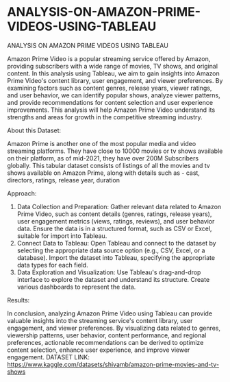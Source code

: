 # ANALYSIS-ON-AMAZON-PRIME-VIDEOS-USING-TABLEAU
ANALYSIS ON AMAZON PRIME VIDEOS USING TABLEAU
         
            
            
            
Amazon Prime Video is a popular streaming service offered by Amazon, providing
subscribers with a wide range of movies, TV shows, and original content. In this analysis
using Tableau, we aim to gain insights into Amazon Prime Video's content library, user
engagement, and viewer preferences. By examining factors such as content genres,
release years, viewer ratings, and user behavior, we can identify popular shows, analyze
viewer patterns, and provide recommendations for content selection and user experience
improvements. This analysis will help Amazon Prime Video understand its strengths and
areas for growth in the competitive streaming industry.

About this Dataset:

Amazon Prime is another one of the most popular media and video streaming platforms.
They have close to 10000 movies or tv shows available on their platform, as of mid-2021,
they have over 200M Subscribers globally. This tabular dataset consists of listings of all the
movies and tv shows available on Amazon Prime, along with details such as - cast,
directors, ratings, release year, duration

Approach:

1) Data Collection and Preparation: Gather relevant data related to Amazon Prime
Video, such as content details (genres, ratings, release years), user engagement
metrics (views, ratings, reviews), and user behavior data.
Ensure the data is in a structured format, such as CSV or Excel, suitable for import into
Tableau.
2) Connect Data to Tableau:
Open Tableau and connect to the dataset by selecting the appropriate data source option
(e.g., CSV, Excel, or a database).
Import the dataset into Tableau, specifying the appropriate data types for each field.
3) Data Exploration and Visualization:
Use Tableau's drag-and-drop interface to explore the dataset and understand its structure.
Create various dashboards to represent the data.

Results:

In conclusion, analyzing Amazon Prime Video using Tableau can provide valuable insights
into the streaming service's content library, user engagement, and viewer preferences. By
visualizing data related to genres, viewership patterns, user behavior, content
performance, and regional preferences, actionable recommendations can be derived to
optimize content selection, enhance user experience, and improve viewer engagement.
DATASET LINK:
https://www.kaggle.com/datasets/shivamb/amazon-prime-movies-and-tv-shows
